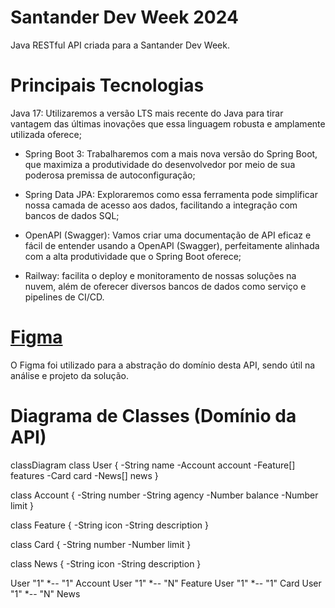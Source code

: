 # Santander Dev Week 2024
Java RESTful API criada para a Santander Dev Week.
# Principais Tecnologias
Java 17: Utilizaremos a versão LTS mais recente do Java para tirar vantagem das últimas inovações que essa linguagem robusta e amplamente utilizada oferece;

- Spring Boot 3: Trabalharemos com a mais nova versão do Spring Boot, que maximiza a produtividade do desenvolvedor por meio de sua poderosa premissa de autoconfiguração;

- Spring Data JPA: Exploraremos como essa ferramenta pode simplificar nossa camada de acesso aos dados, facilitando a integração com bancos de dados SQL;

- OpenAPI (Swagger): Vamos criar uma documentação de API eficaz e fácil de entender usando a OpenAPI (Swagger), perfeitamente alinhada com a alta produtividade que o Spring Boot oferece;

- Railway: facilita o deploy e monitoramento de nossas soluções na nuvem, além de oferecer diversos bancos de dados como serviço e pipelines de CI/CD.

# [Figma](https://www.figma.com/design/0ZsjwjsYlYd3timxqMWlbj/SANTANDER---Projeto-Web%2FMobile?node-id=1421-432)
O Figma foi utilizado para a abstração do domínio desta API, sendo útil na análise e projeto da solução.

# Diagrama de Classes (Domínio da API)
classDiagram
  class User {
    -String name
    -Account account
    -Feature[] features
    -Card card
    -News[] news
  }

  class Account {
    -String number
    -String agency
    -Number balance
    -Number limit
  }

  class Feature {
    -String icon
    -String description
  }

  class Card {
    -String number
    -Number limit
  }

  class News {
    -String icon
    -String description
  }

  User "1" *-- "1" Account
  User "1" *-- "N" Feature
  User "1" *-- "1" Card
  User "1" *-- "N" News



